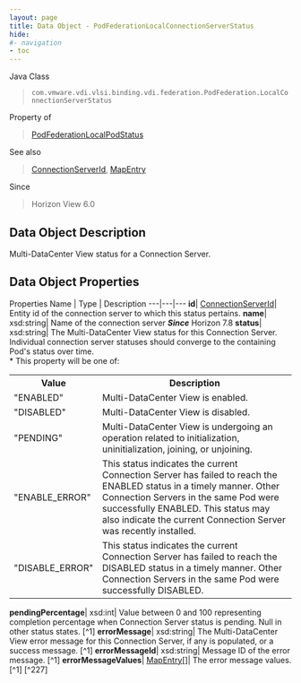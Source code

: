 ```yaml
---
layout: page
title: Data Object - PodFederationLocalConnectionServerStatus
hide:
#- navigation
- toc
---
```






Java Class
> `com.vmware.vdi.vlsi.binding.vdi.federation.PodFederation.LocalConnectionServerStatus`

Property of
> [PodFederationLocalPodStatus](vdi.federation.PodFederation.LocalPodStatus.md#field_detail)

See also
> [ConnectionServerId](vdi.entity.ConnectionServerId.md), [MapEntry](vdi.util.MapEntry.md)

Since
> Horizon View 6.0


## Data Object Description

Multi-DataCenter View status for a Connection Server.

## Data Object Properties
Properties
Name |  Type |  Description
---|---|---
**id**| [ConnectionServerId](vdi.entity.ConnectionServerId.md)|  Entity id of the connection server to which this status pertains.
**name**|  xsd:string|  Name of the connection server  **_Since_** Horizon 7.8
**status**|  xsd:string|  The Multi-DataCenter View status for this Connection Server. Individual connection server statuses should converge to the containing Pod's status over time.<br>* This property will be one of:<br><table><tr><th>Value</th><th>Description</th></tr><tr><td>"ENABLED"</td><td>Multi-DataCenter View is enabled.</td></tr><tr><td>"DISABLED"</td><td>Multi-DataCenter View is disabled.</td></tr><tr><td>"PENDING"</td><td>Multi-DataCenter View is undergoing an operation related to initialization, uninitialization, joining, or unjoining.</td></tr><tr><td>"ENABLE_ERROR"</td><td>This status indicates the current Connection Server has failed to reach the ENABLED status in a timely manner. Other Connection Servers in the same Pod were successfully ENABLED. This status may also indicate the current Connection Server was recently installed.</td></tr><tr><td>"DISABLE_ERROR"</td><td>This status indicates the current Connection Server has failed to reach the DISABLED status in a timely manner. Other Connection Servers in the same Pod were successfully DISABLED.</td></tr></table>
**pendingPercentage**|  xsd:int|  Value between 0 and 100 representing completion percentage when Connection Server status is pending. Null in other status states. [^1]
**errorMessage**|  xsd:string|  The Multi-DataCenter View error message for this Connection Server, if any is populated, or a success message. [^1]
**errorMessageId**|  xsd:string|  Message ID of the error message. [^1]
**errorMessageValues**| [MapEntry[]](vdi.util.MapEntry.md)|  The error message values. [^1] [^227]
 


 
